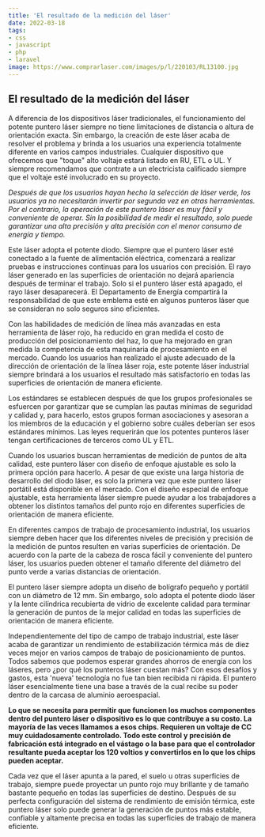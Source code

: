 ```yaml
---
title: 'El resultado de la medición del láser'
date: 2022-03-18
tags:
- css
- javascript
- php
- laravel
image: https://www.comprarlaser.com/images/p/l/220103/RL13100.jpg
---
```

## El resultado de la medición del láser

A diferencia de los dispositivos láser tradicionales, el funcionamiento del potente puntero láser siempre no tiene limitaciones de distancia o altura de orientación exacta. Sin embargo, la creación de este láser acaba de resolver el problema y brinda a los usuarios una experiencia totalmente diferente en varios campos industriales. Cualquier dispositivo que ofrecemos que "toque" alto voltaje estará listado en RU, ETL o UL. Y siempre recomendamos que contrate a un electricista calificado siempre que el voltaje esté involucrado en su proyecto.

*Después de que los usuarios hayan hecho la selección de láser verde, los usuarios ya no necesitarán invertir por segunda vez en otras herramientas. Por el contrario, la operación de este puntero láser es muy fácil y conveniente de operar. Sin la posibilidad de medir el resultado, solo puede garantizar una alta precisión y alta precisión con el menor consumo de energía y tiempo.*

Este láser adopta el potente diodo. Siempre que el puntero láser esté conectado a la fuente de alimentación eléctrica, comenzará a realizar pruebas e instrucciones continuas para los usuarios con precisión. El rayo láser generado en las superficies de orientación no dejará apariencia después de terminar el trabajo. Solo si el puntero láser está apagado, el rayo láser desaparecerá. El Departamento de Energía compartirá la responsabilidad de que este emblema esté en algunos punteros láser que se consideran no solo seguros sino eficientes.

Con las habilidades de medición de línea más avanzadas en esta herramienta de láser rojo, ha reducido en gran medida el costo de producción del posicionamiento del haz, lo que ha mejorado en gran medida la competencia de esta maquinaria de procesamiento en el mercado. Cuando los usuarios han realizado el ajuste adecuado de la dirección de orientación de la línea láser roja, este potente láser industrial siempre brindará a los usuarios el resultado más satisfactorio en todas las superficies de orientación de manera eficiente.

Los estándares se establecen después de que los grupos profesionales se esfuercen por garantizar que se cumplan las pautas mínimas de seguridad y calidad y, para hacerlo, estos grupos forman asociaciones y asesoran a los miembros de la educación y el gobierno sobre cuáles deberían ser esos estándares mínimos. Las leyes requerirán que los potentes punteros láser tengan certificaciones de terceros como UL y ETL.

Cuando los usuarios buscan herramientas de medición de puntos de alta calidad, este puntero láser con diseño de enfoque ajustable es solo la primera opción para hacerlo. A pesar de que existe una larga historia de desarrollo del diodo láser, es solo la primera vez que este puntero láser portátil está disponible en el mercado. Con el diseño especial de enfoque ajustable, esta herramienta láser siempre puede ayudar a los trabajadores a obtener los distintos tamaños del punto rojo en diferentes superficies de orientación de manera eficiente.

En diferentes campos de trabajo de procesamiento industrial, los usuarios siempre deben hacer que los diferentes niveles de precisión y precisión de la medición de puntos resulten en varias superficies de orientación. De acuerdo con la parte de la cabeza de rosca fácil y conveniente del puntero láser, los usuarios pueden obtener el tamaño diferente del diámetro del punto verde a varias distancias de orientación.

El puntero láser siempre adopta un diseño de bolígrafo pequeño y portátil con un diámetro de 12 mm. Sin embargo, solo adopta el potente diodo láser y la lente cilíndrica recubierta de vidrio de excelente calidad para terminar la generación de puntos de la mejor calidad en todas las superficies de orientación de manera eficiente.

Independientemente del tipo de campo de trabajo industrial, este láser acaba de garantizar un rendimiento de estabilización térmica más de diez veces mejor en varios campos de trabajo de posicionamiento de puntos. Todos sabemos que podemos esperar grandes ahorros de energía con los láseres, pero ¿por qué los punteros láser cuestan más? Con esos desafíos y gastos, esta 'nueva' tecnología no fue tan bien recibida ni rápida. El puntero láser esencialmente tiene una base a través de la cual recibe su poder dentro de la carcasa de aluminio aeroespacial.

**Lo que se necesita para permitir que funcionen los muchos componentes dentro del puntero láser o dispositivo es lo que contribuye a su costo. La mayoría de las veces llamamos a esos chips. Requieren un voltaje de CC muy cuidadosamente controlado. Todo este control y precisión de fabricación está integrado en el vástago o la base para que el controlador resultante pueda aceptar los 120 voltios y convertirlos en lo que los chips pueden aceptar.**

Cada vez que el láser apunta a la pared, el suelo u otras superficies de trabajo, siempre puede proyectar un punto rojo muy brillante y de tamaño bastante pequeño en todas las superficies de destino. Después de su perfecta configuración del sistema de rendimiento de emisión térmica, este puntero láser solo puede generar la generación de puntos más estable, confiable y altamente precisa en todas las superficies de trabajo de manera eficiente.
